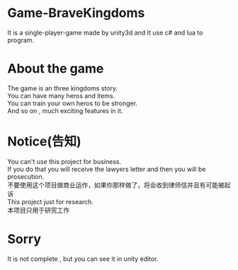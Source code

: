# Game-BraveKingdoms
It is a single-player-game made by unity3d and It use c# and lua to program.

# About the game
The game is an three kingdoms story.<br />
You can have many heros and items.<br />
You can train your own heros to be stronger.<br />
And so on , much exciting features in it.

# Notice(告知)
You can't use this project for business.<br />
If you do that you will receive the lawyers letter and then you will be prosecution.<br />
不要使用这个项目做商业运作，如果你那样做了，将会收到律师信并且有可能被起诉<br />
This project just for research.<br />
本项目只用于研究工作

# Sorry
It is not complete , but you can see it in unity editor.
